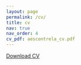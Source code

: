 ```yaml
---
layout: page
permalink: /cv/
title: cv
nav: true
nav_order: 4
cv_pdf: aescontrela_cv.pdf
---
```


<div class="row">
    <div class="col-12">
        <p class="text-center text-monospace mt-3">
            <a href="{{ page.cv_pdf | prepend: 'assets/pdf/' | relative_url}}">Download CV</a>
        </p>
    </div>
    <div class="col-12">
        <div class="embed-responsive embed-responsive-us-letter">
            <div class="embed-responsive-item" id="pdf-viewer" style="overflow-y: scroll; overflow-x: hidden; scrollbar-gutter: stable;">
                <!-- Pages will be appended here -->
            </div>
        </div>
    </div>
</div>
